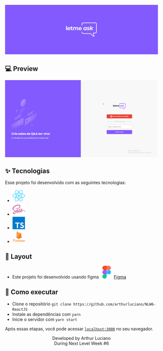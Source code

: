 ![header](https://github.com/arthurluciano/NLW6-ReactJS/blob/main/readme/header.png)

## 💻 Preview

![preview](https://github.com/arthurluciano/NLW6-ReactJS/blob/main/readme/preview.png)

## ✨ Tecnologias

Esse projeto foi desenvolvido com as seguintes tecnologias:

- [<img alt="react" width="42px" src="https://raw.githubusercontent.com/devicons/devicon/master/icons/react/react-original.svg" />](https://reactjs.org)
- [<img alt="sass" width="42px" src="https://raw.githubusercontent.com/devicons/devicon/master/icons/sass/sass-original.svg" />](https://sass-lang.com/)
- [<img alt="typescript" width="42px" src="https://raw.githubusercontent.com/devicons/devicon/master/icons/typescript/typescript-original.svg" />](https://www.typescriptlang.org/)
- [<img alt="firebase" width="42px" src="https://raw.githubusercontent.com/devicons/devicon/master/icons/firebase/firebase-plain-wordmark.svg" />](https://firebase.google.com/)

## 🔖 Layout

- Este projeto foi desenvolvido usando figma <img alt="figma" width="42px" src="https://raw.githubusercontent.com/devicons/devicon/master/icons/figma/figma-original.svg" /> [Figma](https://www.figma.com/file/u0BQK8rCf2KgzcukdRRCWh/Letmeask/duplicate)

## 🚀 Como executar

- Clone o repositório `git clone https://github.com/arthurluciano/NLW6-ReactJS`
- Instale as dependências com `yarn`
- Inicie o servidor com `yarn start`

Após essas etapas, você pode acessar [`localhost:3000`](http://localhost:3000) no seu navegador.

<p align="center">
  Developed by Arthur Luciano <br/>
  During Next Level Week #6
</p>